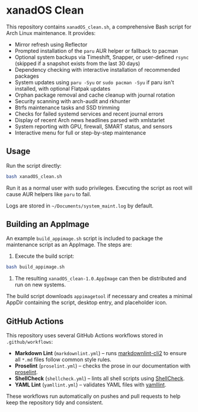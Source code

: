 # xanadOS Clean

This repository contains `xanadOS_clean.sh`, a comprehensive Bash script for
Arch Linux maintenance. It provides:

- Mirror refresh using Reflector
- Prompted installation of the `paru` AUR helper or fallback to pacman
- Optional system backups via Timeshift, Snapper, or user-defined `rsync` \
  (skipped if a snapshot exists from the last 30 days)
- Dependency checking with interactive installation of recommended packages
- System updates using `paru -Syu` or `sudo pacman -Syu` if paru isn't
  installed, with optional Flatpak updates
- Orphan package removal and cache cleanup with journal rotation
- Security scanning with arch-audit and rkhunter
- Btrfs maintenance tasks and SSD trimming
- Checks for failed systemd services and recent journal errors
- Display of recent Arch news headlines parsed with xmlstarlet
- System reporting with GPU, firewall, SMART status, and sensors
- Interactive menu for full or step-by-step maintenance

## Usage

Run the script directly:

```bash
bash xanadOS_clean.sh
```

Run it as a normal user with sudo privileges. Executing the script as root will
cause AUR helpers like `paru` to fail.

Logs are stored in `~/Documents/system_maint.log` by default.

## Building an AppImage

An example `build_appimage.sh` script is included to package the maintenance
script as an AppImage. The steps are:

1. Execute the build script:

```bash
bash build_appimage.sh
```

1. The resulting `xanadOS_clean-1.0.AppImage` can then be distributed and run
   on new systems.

The build script downloads `appimagetool` if necessary and creates a minimal
AppDir containing the script, desktop entry, and placeholder icon.

## GitHub Actions

This repository uses several GitHub Actions workflows stored in
`.github/workflows`:

- **Markdown Lint** (`markdownlint.yml`) – runs
  [markdownlint-cli2](https://github.com/DavidAnson/markdownlint-cli2) to ensure
  all `*.md` files follow common style rules.
- **Proselint** (`proselint.yml`) – checks the prose in our documentation with
  [proselint](https://github.com/amperser/proselint).
- **ShellCheck** (`shellcheck.yml`) – lints all shell scripts using
  [ShellCheck](https://github.com/koalaman/shellcheck).
- **YAML Lint** (`yamllint.yml`) – validates YAML files with
  [yamllint](https://github.com/adrienverge/yamllint).

These workflows run automatically on pushes and pull requests to help keep the
repository tidy and consistent.
